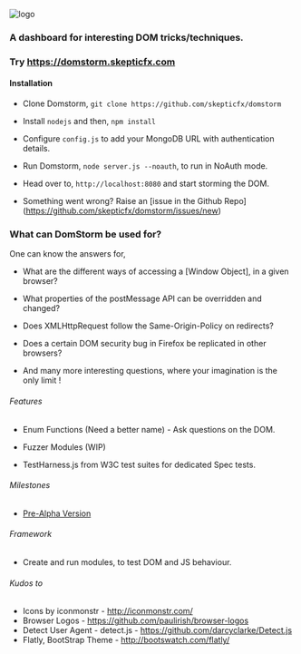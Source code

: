 ![logo](https://raw.github.com/skepticfx/Dom-Storm/master/public/imgs/dom-storm-logo.png)

### A dashboard for interesting DOM tricks/techniques.

### Try https://domstorm.skepticfx.com

#### Installation
* Clone Domstorm, `git clone https://github.com/skepticfx/domstorm`

* Install `nodejs` and then, `npm install`

* Configure `config.js` to add your MongoDB URL with authentication details.

* Run Domstorm, `node server.js --noauth`, to run in NoAuth mode.

* Head over to, `http://localhost:8080` and start storming the DOM.

* Something went wrong? Raise an [issue in the Github Repo] (https://github.com/skepticfx/domstorm/issues/new)

### What can DomStorm be used for?
One can know the answers for,

* What are the different ways of accessing a [Window Object], in a given browser?

* What properties of the postMessage API can be overridden and changed?

* Does XMLHttpRequest follow the Same-Origin-Policy on redirects?

* Does a certain DOM security bug in Firefox be replicated in other browsers?

* And many more interesting questions, where your imagination is the only limit !

###### Features
* Enum Functions (Need a better name) - Ask questions on the DOM.

* Fuzzer Modules (WIP)

* TestHarness.js from W3C test suites for dedicated Spec tests.

###### Milestones
* [Pre-Alpha Version](https://github.com/skepticfx/Dom-Storm/issues?milestone=1&state=open)

###### Framework

* Create and run modules, to test DOM and JS behaviour.

###### Kudos to

* Icons by iconmonstr - http://iconmonstr.com/
* Browser Logos - https://github.com/paulirish/browser-logos
* Detect User Agent - detect.js - https://github.com/darcyclarke/Detect.js
* Flatly,  BootStrap Theme - http://bootswatch.com/flatly/
